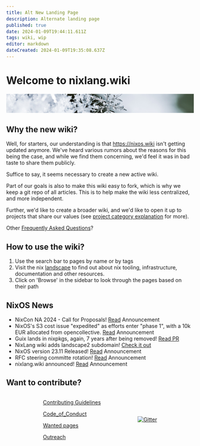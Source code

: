 ```yaml
---
title: Alt New Landing Page
description: Alternate landing page
published: true
date: 2024-01-09T19:44:11.611Z
tags: wiki, wip
editor: markdown
dateCreated: 2024-01-09T19:35:08.637Z
---
```


# Welcome to nixlang.wiki
![nixlang-header-crop2.jpg](/nixlang-header-crop2.jpg)

## Why the new wiki?
Well, for starters, our understanding is that https://nixos.wiki isn't getting updated anymore. We've heard various rumors about the reasons for this being the case, and while we find them concerning, we'd feel it was in bad taste to share them publicly. 

Suffice to say, it seems necessary to create a new active wiki.

Part of our goals is also to make this wiki easy to fork, which is why we keep a git repo of all articles. This is to help make the wiki less centralized, and more independent.

Further, we'd like to create a broader wiki, and we'd like to open it up to projects that share our values (see [project category explanation](/projects/info) for more).


Other [Frequently Asked Questions](/faq)?

## How to use the wiki?
1. Use the search bar to pages by name or by tags
2. Visit the nix [landscape](https://landscape.nixlang.wiki/?view-mode=card) to find out about nix tooling, infrastructure, documentation and other resources. 
3. Click on 'Browse' in the sidebar to look through the pages based on their path
## NixOS News
   
- NixCon NA 2024 - Call for Proposals! [Read](https://discourse.nixos.org/t/nixcon-na-2024-call-for-proposals/36491) Announcement
- NixOS's S3 cost issue "expedited" as efforts enter "phase 1", with a 10k EUR allocated from opencollective. [Read](https://discourse.nixos.org/t/nixos-s3-long-term-resolution-phase-1/36493) Announcement
- Guix lands in nixpkgs, again, 7 years after being removed! [Read PR](https://github.com/NixOS/nixpkgs/pull/264331)
- NixLang wiki adds landscape2 subdomain! [Check it out](https://landscape.nixlang.wiki/?view-mode=card)
- NixOS version 23.11 Released! [Read](https://discourse.nixos.org/t/nixos-23-11-released/36210) Announcement
- RFC steering committe rotation! [Read](https://discourse.nixos.org/t/rfc-steering-committee-rotation-2023-24) Announcement
- nixlang.wiki announced! [Read](https://discourse.nixos.org/t/announcing-nixlang-wiki) Announcement




## Want to contribute?
<div style="display: flex; flex-wrap: wrap; justify-content: space-evenly; align-items: center; flex-grow: 4;">
<div class="landing-item">
  
[Contributing Guidelines](/meta/contributing_guidelines)

[Code_of_Conduct](/meta/code_of_conduct)
  
[Wanted pages](/meta/wanted)
  
[Outreach](/meta/outreach)
</div>

<div class="landing-item">
  
<a href="https://matrix.to/#/#nixlangwiki:gitter.im"><img alt="Gitter" src="https://img.shields.io/gitter/room/eza-community/eza?logo=element&link=https%3A%2F%2Fapp.gitter.im%2F%23%2Froom%2F%23eza%3Agitter.im&link=Gitter%20matrix%20room%20for%20Eza" width=160></a>
</div>
</div>
